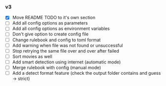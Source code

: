 ### v3 

- [x] Move README TODO to it's own section
- [ ] Add all config options as parameters
- [ ] Add all config options as environment variables
- [ ] Don't give option to create config file
- [ ] Change rulebook and config to toml format
- [ ] Add warning when file was not found or unsuccessful
- [ ] Stop retrying the same file over and over after failed
- [ ] Sort movies as well
- [ ] Add smart detection using internet (automatic mode)
- [ ] Merge rulebook with config (manual mode)
- [ ] Add a detect format feature (check the output folder contains and guess -> strict)